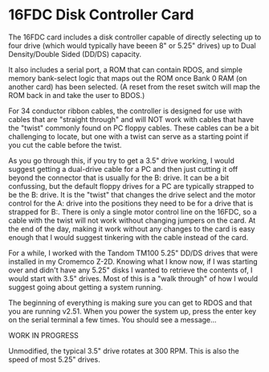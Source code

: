 # 16FDC Disk Controller Card

The 16FDC card includes a disk controller capable of directly selecting up to four drive (which would typically have beeen 8" or 5.25" drives) up to Dual Density/Double Sided (DD/DS) capacity.

It also includes a serial port, a ROM that can contain RDOS, and simple memory bank-select logic that maps out the ROM once Bank 0 RAM (on another card) has been selected. (A reset from the reset switch will map the ROM back in and take the user to BDOS.)

For 34 conductor ribbon cables, the controller is designed for use with cables that are "straight through" and will NOT work with cables that have the "twist" commonly found on PC floppy cables. These cables can be a bit challenging to locate, but one with a twist can serve as a starting point if you cut the cable before the twist.

As you go through this, if you try to get a 3.5" drive working, I would suggest getting a dual-drive cable for a PC and then just cutting it off beyond the connector that is usually for the B: drive. It can be a bit confussing, but the default floppy drives for a PC are typically strapped to be the B: drive. It is the "twist" that changes the drive select and the motor control for the A: drive into the positions they need to be for a drive that is strapped for B:. There is only a single motor control line on the 16FDC, so a cable with the twist will not work without changing jumpers on the card. At the end of the day, making it work without any changes to the card is easy enough that I would suggest tinkering with the cable instead of the card.

For a while, I worked with the Tandom TM100 5.25" DD/DS drives that were installed in my Cromemco Z-2D. Knowing what I know now, if I was starting over and didn't have any 5.25" disks I wanted to retrieve the contents of, I would start with 3.5" drives. Most of this is a "walk through" of how I would suggest going about getting a system running.

The beginning of everything is making sure you can get to RDOS and that you are running v2.51. When you power the system up, press the enter key on the serial terminal a few times. You should see a message...

WORK IN PROGRESS

Unmodified, the typical 3.5" drive rotates at 300 RPM. This is also the speed of most 5.25" drives.

